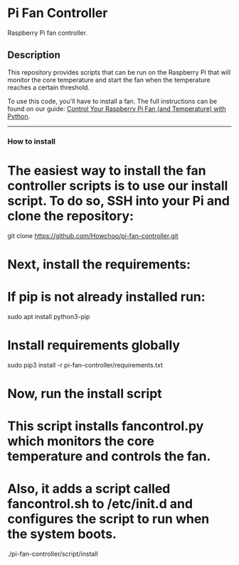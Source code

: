 # Pi Fan Controller

Raspberry Pi fan controller.

## Description

This repository provides scripts that can be run on the Raspberry Pi that will
monitor the core temperature and start the fan when the temperature reaches
a certain threshold.

To use this code, you'll have to install a fan. The full instructions can be
found on our guide: [Control Your Raspberry Pi Fan (and Temperature) with Python](https://howchoo.com/g/ote2mjkzzta/control-raspberry-pi-fan-temperature-python).

-----------------------------------------------------------------------------------------------------------------------------------------------------------------

### How to install

# The easiest way to install the fan controller scripts is to use our install script. To do so, SSH into your Pi and clone the repository:
git clone https://github.com/Howchoo/pi-fan-controller.git

# Next, install the requirements:

# If pip is not already installed run:
sudo apt install python3-pip

# Install requirements globally
sudo pip3 install -r pi-fan-controller/requirements.txt

# Now, run the install script
# This script installs fancontrol.py which monitors the core temperature and controls the fan.
# Also, it adds a script called fancontrol.sh to /etc/init.d and configures the script to run when the system boots.
./pi-fan-controller/script/install

